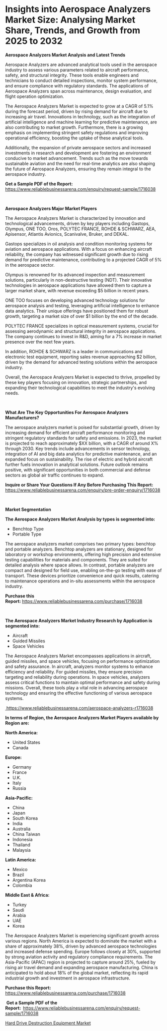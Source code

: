 <p><h1>Insights into Aerospace Analyzers Market Size: Analysing Market Share, Trends, and Growth from 2025 to 2032</h1></p><p><strong>Aerospace Analyzers Market Analysis and Latest Trends</strong></p>
<p><p>Aerospace Analyzers are advanced analytical tools used in the aerospace industry to assess various parameters related to aircraft performance, safety, and structural integrity. These tools enable engineers and technicians to conduct detailed inspections, monitor system performance, and ensure compliance with regulatory standards. The applications of Aerospace Analyzers span across maintenance, design evaluation, and flight operation optimization.</p><p>The Aerospace Analyzers Market is expected to grow at a CAGR of 5.1% during the forecast period, driven by rising demand for aircraft due to increasing air travel. Innovations in technology, such as the integration of artificial intelligence and machine learning for predictive maintenance, are also contributing to market growth. Furthermore, there is a growing emphasis on implementing stringent safety regulations and improving operational efficiency, boosting the uptake of these analytical tools.</p><p>Additionally, the expansion of private aerospace sectors and increased investments in research and development are fostering an environment conducive to market advancement. Trends such as the move towards sustainable aviation and the need for real-time analytics are also shaping the future of Aerospace Analyzers, ensuring they remain integral to the aerospace industry.</p></p>
<p><strong>Get a Sample PDF of the Report:&nbsp;</strong> <a href="https://www.reliablebusinessarena.com/enquiry/request-sample/1716038?utm_campaign=1912&utm_medium=2&utm_source=Github&utm_content=ia&utm_term=12012025&utm_id=aerospace-analyzers">https://www.reliablebusinessarena.com/enquiry/request-sample/1716038</a></p>
<p>&nbsp;</p>
<p><strong>Aerospace Analyzers Major Market Players</strong></p>
<p><p>The Aerospace Analyzers Market is characterized by innovation and technological advancements, driven by key players including Gastops, Olympus, ONE TOO, Oros, POLYTEC FRANCE, ROHDE & SCHWARZ, AEA, Apisensor, Atlantis Avionics, Scanivalve, Bruker, and DEKAL.</p><p>Gastops specializes in oil analysis and condition monitoring systems for aviation and aerospace applications. With a focus on enhancing aircraft reliability, the company has witnessed significant growth due to rising demand for predictive maintenance, contributing to a projected CAGR of 5% in the aerospace sector.</p><p>Olympus is renowned for its advanced inspection and measurement solutions, particularly in non-destructive testing (NDT). Their innovative technologies in aerospace applications have allowed them to capture a larger market share, with revenue exceeding $5 billion in recent years.</p><p>ONE TOO focuses on developing advanced technology solutions for aerospace analysis and testing, leveraging artificial intelligence to enhance data analytics. Their unique offerings have positioned them for robust growth, targeting a market size of over $1 billion by the end of the decade.</p><p>POLYTEC FRANCE specializes in optical measurement systems, crucial for assessing aerodynamic and structural integrity in aerospace applications. The company continues to invest in R&D, aiming for a 7% increase in market presence over the next few years.</p><p>In addition, ROHDE & SCHWARZ is a leader in communications and electronic test equipment, reporting sales revenue approaching $2 billion, driven by the demand for advanced testing solutions within the aerospace industry.</p><p>Overall, the Aerospace Analyzers Market is expected to thrive, propelled by these key players focusing on innovation, strategic partnerships, and expanding their technological capabilities to meet the industry's evolving needs.</p></p>
<p>&nbsp;</p>
<p><strong>What Are The Key Opportunities For Aerospace Analyzers Manufacturers?</strong></p>
<p><p>The aerospace analyzers market is poised for substantial growth, driven by increasing demand for efficient aircraft performance monitoring and stringent regulatory standards for safety and emissions. In 2023, the market is projected to reach approximately $XX billion, with a CAGR of around X% through 2030. Key trends include advancements in sensor technology, integration of AI and big data analytics for predictive maintenance, and an expanded focus on sustainability. The rise of electric and hybrid aircraft further fuels innovation in analytical solutions. Future outlook remains positive, with significant opportunities in both commercial and defense sectors as global air traffic continues to expand.</p></p>
<p><strong>Inquire or Share Your Questions If Any Before Purchasing This Report:</strong> <a href="https://www.reliablebusinessarena.com/enquiry/pre-order-enquiry/1716038?utm_campaign=1912&utm_medium=2&utm_source=Github&utm_content=ia&utm_term=12012025&utm_id=aerospace-analyzers">https://www.reliablebusinessarena.com/enquiry/pre-order-enquiry/1716038</a></p>
<p>&nbsp;</p>
<p><strong>Market Segmentation</strong></p>
<p><strong>The Aerospace Analyzers Market Analysis by types is segmented into:</strong></p>
<p><ul><li>Benchtop Type</li><li>Portable Type</li></ul></p>
<p><p>The aerospace analyzers market comprises two primary types: benchtop and portable analyzers. Benchtop analyzers are stationary, designed for laboratory or workshop environments, offering high precision and extensive testing capabilities for materials and components. They are suited for detailed analysis where space allows. In contrast, portable analyzers are compact and designed for field use, enabling on-the-go testing with ease of transport. These devices prioritize convenience and quick results, catering to maintenance operations and in-situ assessments within the aerospace industry.</p></p>
<p><strong>Purchase this Report:&nbsp;</strong><a href="https://www.reliablebusinessarena.com/purchase/1716038?utm_campaign=1912&utm_medium=2&utm_source=Github&utm_content=ia&utm_term=12012025&utm_id=aerospace-analyzers">https://www.reliablebusinessarena.com/purchase/1716038</a></p>
<p>&nbsp;</p>
<p><strong>The Aerospace Analyzers Market Industry Research by Application is segmented into:</strong></p>
<p><ul><li>Aircraft</li><li>Guided Missiles</li><li>Space Vehicles</li></ul></p>
<p><p>The Aerospace Analyzers Market encompasses applications in aircraft, guided missiles, and space vehicles, focusing on performance optimization and safety assurance. In aircraft, analyzers monitor systems to enhance efficiency and reliability. For guided missiles, they ensure precision targeting and reliability during operations. In space vehicles, analyzers assess critical functions to maintain optimal performance and safety during missions. Overall, these tools play a vital role in advancing aerospace technology and ensuring the effective functioning of various aerospace systems.</p></p>
<p><a href="https://www.reliablebusinessarena.com/aerospace-analyzers-r1716038?utm_campaign=1912&utm_medium=2&utm_source=Github&utm_content=ia&utm_term=12012025&utm_id=aerospace-analyzers">&nbsp;https://www.reliablebusinessarena.com/aerospace-analyzers-r1716038</a></p>
<p><strong>In terms of Region, the Aerospace Analyzers Market Players available by Region are:</strong></p>
<p>
    <p> <strong> North America: </strong>
        <ul>
            <li>United States</li>
            <li>Canada</li>
        </ul>
        </p> 
    <p> <strong> Europe: </strong>
        <ul>
            <li>Germany</li>
            <li>France</li>
            <li>U.K.</li>
            <li>Italy</li>
            <li>Russia</li>
        </ul>
        </p> 
    <p> <strong> Asia-Pacific: </strong>
        <ul>
            <li>China</li>
            <li>Japan</li>
            <li>South Korea</li>
            <li>India</li>
            <li>Australia</li>
            <li>China Taiwan</li>
            <li>Indonesia</li>
            <li>Thailand</li>
            <li>Malaysia</li>
        </ul>
        </p> 
    <p> <strong> Latin America: </strong>
        <ul>
            <li>Mexico</li>
            <li>Brazil</li>
            <li>Argentina Korea</li>
            <li>Colombia</li>
        </ul>
        </p> 
    <p> <strong> Middle East & Africa: </strong>
        <ul>
            <li>Turkey</li>
            <li>Saudi</li>
            <li>Arabia</li>
            <li>UAE</li>
            <li>Korea</li>
        </ul>
    </p>
    </p>
<p><p>The Aerospace Analyzers Market is experiencing significant growth across various regions. North America is expected to dominate the market with a share of approximately 38%, driven by advanced aerospace technologies and increased defense spending. Europe follows closely at 30%, supported by strong aviation activity and regulatory compliance requirements. The Asia-Pacific (APAC) region is projected to capture around 25%, fueled by rising air travel demand and expanding aerospace manufacturing. China is anticipated to hold about 18% of the global market, reflecting its rapid industrial growth and investment in aerospace infrastructure.</p></p>
<p><strong>Purchase this Report: </strong><a href="https://www.reliablebusinessarena.com/purchase/1716038?utm_campaign=1912&utm_medium=2&utm_source=Github&utm_content=ia&utm_term=12012025&utm_id=aerospace-analyzers">https://www.reliablebusinessarena.com/purchase/1716038</a></p>
<p>&nbsp;<strong>Get a Sample PDF of the Report:&nbsp;&nbsp;</strong><a href="https://www.reliablebusinessarena.com/enquiry/request-sample/1716038?utm_campaign=1912&utm_medium=2&utm_source=Github&utm_content=ia&utm_term=12012025&utm_id=aerospace-analyzers">https://www.reliablebusinessarena.com/enquiry/request-sample/1716038</a></p>
<p><strong></strong></p>
<p><p><a href="https://github.com/globismark/Market-Research-Report-List-5/blob/main/hard-drive-destruction-equipment-market.md?utm_campaign=1912&utm_medium=2&utm_source=Github&utm_content=ia&utm_term=12012025&utm_id=aerospace-analyzers">Hard Drive Destruction Equipment Market</a></p></p>